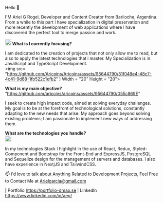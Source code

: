 Hello 👋

I'M Ariel G Rogel, Developer and Content Creator from Bariloche, Argentina. From a while to this part I have specialization in digital preservation and more recently the development of web applications where I have discovered the perfect tool to merge passion and work. <br>

<b> <img src= "https://github.com/aricoins/aricoins/assets/95644790/1A09039D-2980-4295-9D40-E95608F7878B" Width = "20" Height = "20"> What is I currently focusing? </b> <br>



I am dedicated to the creation of projects that not only allow me to read, but also to apply the latest technologies that i master. My Specialization is in JavaScript and TypeScript Development. <br>
<img src= "https://github.com/Aricoins/Aricoins/assets/95644790/51f048e4-48c7-4c41-9d88-1fb522c1efb2" ) Width = "20" Height = "20">

<b> What is my main objective? </b> <br>
"https://github.com/aricoins/aricoins/assets/95644790/055c869E" 


I seek to create high impact code, aimed at solving everyday challenges. My goal is to be at the forefront of technological solutions, constantly adapting to the new needs that arise. My approach goes beyond solving existing problems; I am passionate to implement new ways of addressing them.

<b> What are the technologies you handle? </b> <br>
<IMG SRC = "https://github.com/aricoins/aricoins/assets/95644790/aa5b04cf-f6fc-406d-93c1-4a65f14a1b" Width = "20" Height = "20" >

In my technologies Stack I highlight in the use of React, Redux, Styled-Component and Bootstrap for the Front-End and ExpressJS, PostgreSQL and Sequelize design for the management of servers and databases. I also have experience in NextjJS and TailwindCSS.

📫 i'd love to talk about Anything Related to Development Projects, Feel Free to Contact Me at Arielgarcia@gmail.com

| Portfolio https://portfolio-dmao.se
| LinkedIn https://www.linkedin.com/in/aeg/
